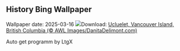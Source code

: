 ## History Bing Wallpaper
Wallpaper date: 2025-03-16
![](https://www.bing.com/th?id=OHR.WhaleFestival_EN-CA5433600142_UHD.jpg&w=1000)Download: [Ucluelet, Vancouver Island, British Columbia (© AWL Images/DanitaDelimont.com)](https://www.bing.com/th?id=OHR.WhaleFestival_EN-CA5433600142_UHD.jpg)

Auto get programm by LtgX
